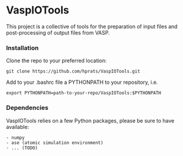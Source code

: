 VaspIOTools
===========

This project is a collective of tools for the preparation of input files and
post-processing of output files from VASP.

### Installation

Clone the repo to your preferred location:

    git clone https://github.com/hprats/VaspIOTools.git

Add to your .bashrc file a PYTHONPATH to your repository, i.e.

    export PYTHONPATH=path-to-your-repo/VaspIOTools:$PYTHONPATH

### Dependencies

VaspIOTools relies on a few Python packages, please be sure to have available:

    - numpy
    - ase (atomic simulation environment)
    - ... (TODO)
